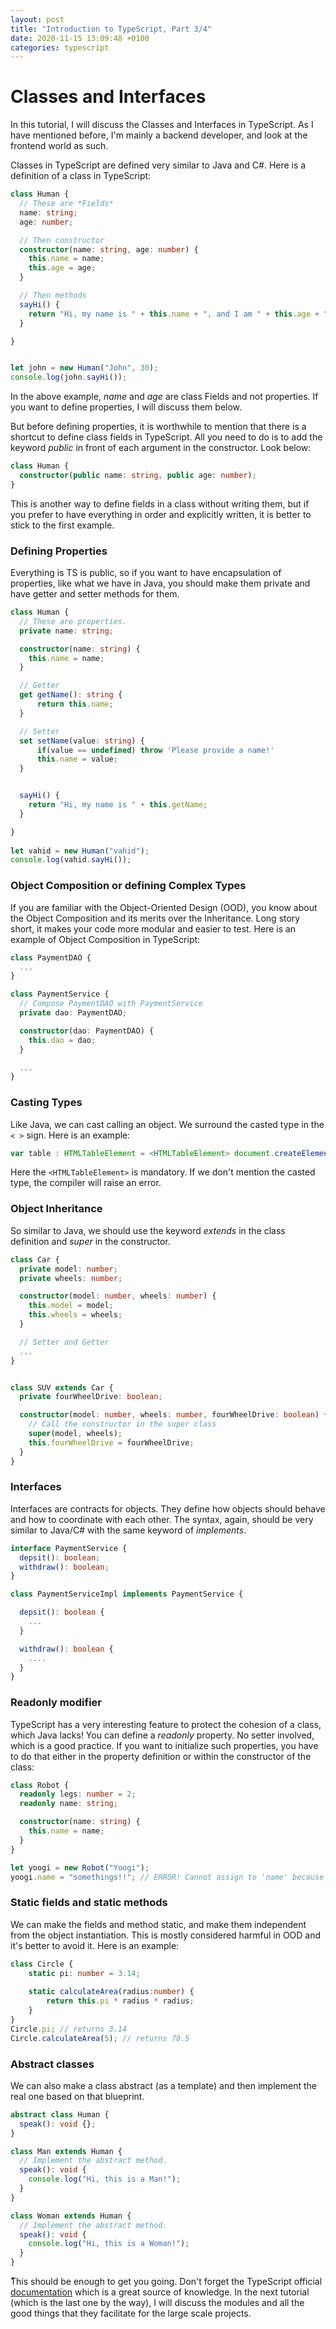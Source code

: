 ```yaml
---
layout: post
title: "Introduction to TypeScript, Part 3/4"
date: 2020-11-15 13:09:48 +0100
categories: typescript
---
```


# Classes and Interfaces
In this tutorial, I will discuss the Classes and Interfaces in TypeScript.
As I have mentioned before, I'm mainly a backend developer, and look at the frontend world as such.

Classes in TypeScript are defined very similar to Java and C#. 
Here is a definition of a class in TypeScript:
```typescript
class Human {
  // These are *Fields*
  name: string;
  age: number;

  // Then constructor
  constructor(name: string, age: number) {
    this.name = name;
    this.age = age;
  }

  // Then methods
  sayHi() {
    return "Hi, my name is " + this.name + ", and I am " + this.age + " years old."
  }

}


let john = new Human("John", 30);
console.log(john.sayHi());
```

In the above example, *name* and *age* are class Fields and not properties. If you want to define properties, I will discuss them below. 

But before defining properties, it is worthwhile to mention that there is a shortcut to define class fields in TypeScript. All you need to do is to add the keyword *public* in front of each argument in the constructor. Look below:
```typescript
class Human {
  constructor(public name: string, public age: number);
}
```

This is another way to define fields in a class without writing them, but if you prefer to have everything in order and explicitly written, it is better to stick to the first example. 


### Defining Properties
Everything is TS is public, so if you want to have encapsulation of properties, like what we have in Java, you should make them private and have getter and setter methods for them.
```typescript
class Human {
  // These are properties.
  private name: string;

  constructor(name: string) {
    this.name = name;
  }

  // Getter
  get getName(): string {
      return this.name;
  }

  // Setter
  set setName(value: string) {
      if(value == undefined) throw 'Please provide a name!'
      this.name = value;
  }


  sayHi() {
    return "Hi, my name is " + this.getName;
  }

}
  
let vahid = new Human("vahid"); 
console.log(vahid.sayHi());
```

### Object Composition or defining Complex Types
If you are familiar with the Object-Oriented Design (OOD), you know about the Object Composition and its merits over the Inheritance. Long story short, it makes your code more modular and easier to test.
Here is an example of Object Composition in TypeScript:
```typescript
class PaymentDAO {
  ...
}

class PaymentService {
  // Compose PaymentDAO with PaymentService
  private dao: PaymentDAO;

  constructor(dao: PaymentDAO) {
    this.dao = dao;
  }

  ...
}
```

### Casting Types
Like Java, we can cast calling an object. We surround the casted type in the `< >` sign.
Here is an example:
```typescript
var table : HTMLTableElement = <HTMLTableElement> document.createElement("table");
```
Here the `<HTMLTableElement>` is mandatory. If we don't mention the casted type, the compiler will raise an error.  


### Object Inheritance
So similar to Java, we should use the keyword *extends* in the class definition and *super* in the constructor.
```typescript
class Car {
  private model: number;
  private wheels: number;

  constructor(model: number, wheels: number) {
    this.model = model;
    this.wheels = wheels;
  }

  // Setter and Getter
  ...
}


class SUV extends Car {
  private fourWheelDrive: boolean;

  constructor(model: number, wheels: number, fourWheelDrive: boolean) {
    // Call the constructor in the super class
    super(model, wheels);
    this.fourWheelDrive = fourWheelDrive;
  }
}
```


### Interfaces
Interfaces are contracts for objects. They define how objects should behave and how to coordinate with each other. The syntax, again, should be very similar to Java/C# with the same keyword of *implements*.
```typescript
interface PaymentService {
  depsit(): boolean;
  withdraw(): boolean;
} 

class PaymentServiceImpl implements PaymentService {

  depsit(): boolean {
    ...
  }

  withdraw(): boolean {
    ....
  }
}
```

### Readonly modifier
TypeScript has a very interesting feature to protect the cohesion of a class, which Java lacks! 
You can define a *readonly* property. No setter involved, which is a good practice. If you want to initialize such properties, you have to do that either in the property definition or within the constructor of the class:
```typescript
class Robot {
  readonly legs: number = 2;
  readonly name: string;

  constructor(name: string) {
    this.name = name;
  }
}

let yoogi = new Robot("Yoogi");
yoogi.name = "somethings!!"; // ERROR! Cannot assign to 'name' because it is a read-only property.
```

### Static fields and static methods
We can make the fields and method static, and make them independent from the object instantiation. This is mostly considered harmful in OOD and it's better to avoid it.
Here is an example:
```typescript
class Circle {
    static pi: number = 3.14;
    
    static calculateArea(radius:number) {
        return this.pi * radius * radius;
    }
}
Circle.pi; // returns 3.14
Circle.calculateArea(5); // returns 78.5
```


### Abstract classes
We can also make a class abstract (as a template) and then implement the real one based on that blueprint. 
```typescript
abstract class Human {
  speak(): void {};
}

class Man extends Human {
  // Implement the abstract method.
  speak(): void {
    console.log("Hi, this is a Man!");
  }
}

class Woman extends Human {
  // Implement the abstract method.
  speak(): void {
    console.log("Hi, this is a Woman!");
  }
}
```


ُُThis should be enough to get you going. Don't forget the TypeScript official [documentation](https://www.typescriptlang.org/docs/handbook/intro.html) which is a great source of knowledge. 
In the next tutorial (which is the last one by the way), I will discuss the modules and all the good things that they facilitate for the large scale projects. 




  
